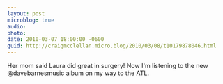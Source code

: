 ```yaml
---
layout: post
microblog: true
audio: 
photo: 
date: 2010-03-07 18:00:00 -0600
guid: http://craigmcclellan.micro.blog/2010/03/08/t10179878046.html
---
```

Her mom said Laura did great in surgery! Now I'm listening to the new @davebarnesmusic album on my way to the ATL.
